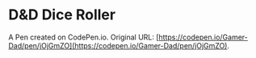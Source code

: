 # D&D Dice Roller

A Pen created on CodePen.io. Original URL: [https://codepen.io/Gamer-Dad/pen/jOjGmZO](https://codepen.io/Gamer-Dad/pen/jOjGmZO).

